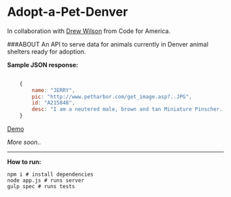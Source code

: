 # Adopt-a-Pet-Denver

In collaboration with [Drew Wilson](https://github.com/drewrwilson) from Code for America.

###ABOUT
An API to serve data for animals currently in Denver animal shelters ready for adoption.

**Sample JSON response:** 


```javascript
	
	{	
		name: "JERRY",
		pic: "http://www.petharbor.com/get_image.asp?..JPG",
		id: "A215848",
		desc: "I am a neutered male, brown and tan Miniature Pinscher.."
	}

```

[Demo](http://adopt-a-pet-denver.herokuapp.com/)

*More soon..*

-----------------------

**How to run:**

    npm i # install dependencies
    node app.js # runs server    
    gulp spec # runs tests


